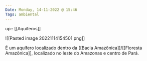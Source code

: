 ```yaml
---
Date: Monday, 14-11-2022 @ 15:46
Tags: ambiental
---
```

up:: [[Aquíferos]]

![[Pasted image 20221114154501.png]]

É um aquífero localizado dentro da [[Bacia Amazônica]]/[[Floresta Amazônica]], localizado no leste do Amazonas e centro de Pará. 